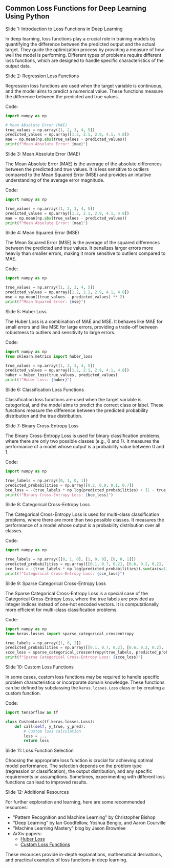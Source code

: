 ## Common Loss Functions for Deep Learning Using Python

Slide 1: Introduction to Loss Functions in Deep Learning

In deep learning, loss functions play a crucial role in training models by quantifying the difference between the predicted output and the actual target. They guide the optimization process by providing a measure of how well the model is performing. Different types of problems require different loss functions, which are designed to handle specific characteristics of the output data.

Slide 2: Regression Loss Functions

Regression loss functions are used when the target variable is continuous, and the model aims to predict a numerical value. These functions measure the difference between the predicted and true values.

Code:

```python
import numpy as np

# Mean Absolute Error (MAE)
true_values = np.array([1, 2, 3, 4, 5])
predicted_values = np.array([1.2, 2.1, 2.9, 4.1, 4.8])
mae = np.mean(np.abs(true_values - predicted_values))
print(f"Mean Absolute Error: {mae}")
```

Slide 3: Mean Absolute Error (MAE)

The Mean Absolute Error (MAE) is the average of the absolute differences between the predicted and true values. It is less sensitive to outliers compared to the Mean Squared Error (MSE) and provides an intuitive understanding of the average error magnitude.

Code:

```python
import numpy as np

true_values = np.array([1, 2, 3, 4, 5])
predicted_values = np.array([1.2, 2.1, 2.9, 4.1, 4.8])
mae = np.mean(np.abs(true_values - predicted_values))
print(f"Mean Absolute Error: {mae}")
```

Slide 4: Mean Squared Error (MSE)

The Mean Squared Error (MSE) is the average of the squared differences between the predicted and true values. It penalizes larger errors more heavily than smaller errors, making it more sensitive to outliers compared to MAE.

Code:

```python
import numpy as np

true_values = np.array([1, 2, 3, 4, 5])
predicted_values = np.array([1.2, 2.1, 2.9, 4.1, 4.8])
mse = np.mean((true_values - predicted_values) ** 2)
print(f"Mean Squared Error: {mse}")
```

Slide 5: Huber Loss

The Huber Loss is a combination of MAE and MSE. It behaves like MAE for small errors and like MSE for large errors, providing a trade-off between robustness to outliers and sensitivity to large errors.

Code:

```python
import numpy as np
from sklearn.metrics import huber_loss

true_values = np.array([1, 2, 3, 4, 5])
predicted_values = np.array([1.2, 2.1, 2.9, 4.1, 4.8])
huber = huber_loss(true_values, predicted_values)
print(f"Huber Loss: {huber}")
```

Slide 6: Classification Loss Functions

Classification loss functions are used when the target variable is categorical, and the model aims to predict the correct class or label. These functions measure the difference between the predicted probability distribution and the true distribution.

Slide 7: Binary Cross-Entropy Loss

The Binary Cross-Entropy Loss is used for binary classification problems, where there are only two possible classes (e.g., 0 and 1). It measures the performance of a model whose output is a probability value between 0 and 1.

Code:

```python
import numpy as np

true_labels = np.array([0, 1, 0, 1])
predicted_probabilities = np.array([0.2, 0.9, 0.1, 0.7])
bce_loss = -(true_labels * np.log(predicted_probabilities) + (1 - true_labels) * np.log(1 - predicted_probabilities)).mean()
print(f"Binary Cross-Entropy Loss: {bce_loss}")
```

Slide 8: Categorical Cross-Entropy Loss

The Categorical Cross-Entropy Loss is used for multi-class classification problems, where there are more than two possible classes. It measures the performance of a model whose output is a probability distribution over all classes.

Code:

```python
import numpy as np

true_labels = np.array([[0, 1, 0], [1, 0, 0], [0, 0, 1]])
predicted_probabilities = np.array([[0.1, 0.7, 0.2], [0.6, 0.2, 0.2], [0.3, 0.3, 0.4]])
cce_loss = -(true_labels * np.log(predicted_probabilities)).sum(axis=1).mean()
print(f"Categorical Cross-Entropy Loss: {cce_loss}")
```

Slide 9: Sparse Categorical Cross-Entropy Loss

The Sparse Categorical Cross-Entropy Loss is a special case of the Categorical Cross-Entropy Loss, where the true labels are provided as integer indices instead of one-hot encoded vectors. It is computationally more efficient for multi-class classification problems.

Code:

```python
import numpy as np
from keras.losses import sparse_categorical_crossentropy

true_labels = np.array([1, 0, 2])
predicted_probabilities = np.array([[0.1, 0.7, 0.2], [0.6, 0.2, 0.2], [0.3, 0.3, 0.4]])
scce_loss = sparse_categorical_crossentropy(true_labels, predicted_probabilities)
print(f"Sparse Categorical Cross-Entropy Loss: {scce_loss}")
```

Slide 10: Custom Loss Functions

In some cases, custom loss functions may be required to handle specific problem characteristics or incorporate domain knowledge. These functions can be defined by subclassing the `keras.losses.Loss` class or by creating a custom function.

Code:

```python
import tensorflow as tf

class CustomLoss(tf.keras.losses.Loss):
    def call(self, y_true, y_pred):
        # Custom loss calculation
        loss = ...
        return loss
```

Slide 11: Loss Function Selection

Choosing the appropriate loss function is crucial for achieving optimal model performance. The selection depends on the problem type (regression or classification), the output distribution, and any specific requirements or assumptions. Sometimes, experimenting with different loss functions can lead to improved results.

Slide 12: Additional Resources

For further exploration and learning, here are some recommended resources:

* "Pattern Recognition and Machine Learning" by Christopher Bishop
* "Deep Learning" by Ian Goodfellow, Yoshua Bengio, and Aaron Courville
* "Machine Learning Mastery" blog by Jason Brownlee
* ArXiv papers:
  * [Huber Loss](https://arxiv.org/abs/2301.03787)
  * [Custom Loss Functions](https://arxiv.org/abs/2205.12537)

These resources provide in-depth explanations, mathematical derivations, and practical examples of loss functions in deep learning.

